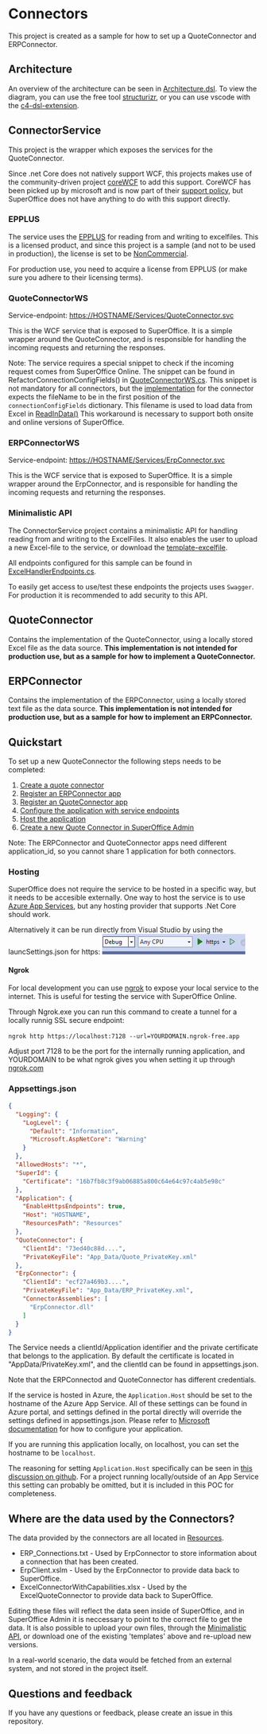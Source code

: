 # Connectors

This project is created as a sample for how to set up a QuoteConnector and ERPConnector.

## Architecture

An overview of the architecture can be seen in [Architecture.dsl](./Architecture.dsl).
To view the diagram, you can use the free tool [structurizr](https://structurizr.com/dsl), or you can use vscode with the [c4-dsl-extension](https://marketplace.visualstudio.com/items?itemName=systemticks.c4-dsl-extension).

## ConnectorService
This project is the wrapper which exposes the services for the QuoteConnector.

Since .net Core does not natively support WCF, this projects makes use of the community-driven project [coreWCF](https://github.com/CoreWCF/CoreWCF) to add this support. CoreWCF has been picked up by microsoft and is now part of their [support policy](https://dotnet.microsoft.com/en-us/platform/support/policy/corewcf), but SuperOffice does not have anything to do with this support directly.

### EPPLUS

The service uses the [EPPLUS](https://www.epplussoftware.com/) for reading from and writing to excelfiles. This is a licensed product, and since this project is a sample (and not to be used in production), the license is set to be [NonCommercial](./Source/ConnectorService/Utils/ExcelHandler.cs#L29).

For production use, you need to acquire a license from EPPLUS (or make sure you adhere to their licensing terms).

### QuoteConnectorWS

Service-endpoint: [https://HOSTNAME/Services/QuoteConnector.svc](./Source/ConnectorService/Services/QuoteConnector.cs)

This is the WCF service that is exposed to SuperOffice. It is a simple wrapper around the QuoteConnector, and is responsible for handling the incoming requests and returning the responses.

Note: 
The service requires a special snippet to check if the incoming request comes from SuperOffice Online. The snippet can be found in RefactorConnectionConfigFields() in [QuoteConnectorWS.cs](./Source/ConnectorService/Services/QuoteConnectorWS.cs).
This snippet is not mandatory for all connectors, but the [implementation](./Source/SuperOffice.ExcelQuoteConnector/ExcelQuoteConnector.cs#L255) for the connector expects the fileName to be in the first position of the `connectionConfigFields` dictionary. 
This filename is used to load data from Excel in [ReadInData()](./Source/SuperOffice.ExcelQuoteConnector/ExcelQuoteConnector.cs#L878)
This workaround is necessary to support both onsite and online versions of SuperOffice.

### ERPConnectorWS

Service-endpoint: [https://HOSTNAME/Services/ErpConnector.svc](./Source/ConnectorService/Services/ERPConnectorWS.cs)

This is the WCF service that is exposed to SuperOffice. It is a simple wrapper around the ErpConnector, and is responsible for handling the incoming requests and returning the responses.

### Minimalistic API

The ConnectorService project contains a minimalistic API for handling reading from and writing to the ExcelFiles. It also enables the user to upload a new Excel-file to the service, or download the [template-excelfile](./Source/ConnectorService/Resources/ExcelConnectorWithCapabilities.xlsx). 

All endpoints configured for this sample can be found in [ExcelHandlerEndpoints.cs](./Source/ConnectorService/API/ExcelHandlerEndpoints.cs).

To easily get access to use/test these endpoints the projects uses `Swagger`. For production it is recommended to add security to this API.

## QuoteConnector
Contains the implementation of the QuoteConnector, using a locally stored Excel file as the data source. **This implementation is not intended for production use, but as a sample for how to implement a QuoteConnector.**

## ERPConnector
Contains the implementation of the ERPConnector, using a locally stored text file as the data source. **This implementation is not intended for production use, but as a sample for how to implement an ERPConnector.**

## Quickstart

To set up a new QuoteConnector the following steps needs to be completed:

1. [Create a quote connector][0]
2. [Register an ERPConnector app][1]
3. [Register an QuoteConnector app][1]
4. [Configure the application with service endpoints][2]
5. [Host the application](#Hosting)
5. [Create a new Quote Connector in SuperOffice Admin][3]

Note: The ERPConnector and QuoteConnector apps need different application_id, so you cannot share 1 application for both connectors.

### Hosting

SuperOffice does not require the service to be hosted in a specific way, but it needs to be accesible externally. One way to host the service is to use [Azure App Services][5], but any hosting provider that supports .Net Core should work.

Alternatively it can be run directly from Visual Studio by using the launcSettings.json for https:
![Vs Hosting](Resources/vs-hosting.png)

#### Ngrok

For local development you can use [ngrok](https://ngrok.com/) to expose your local service to the internet. This is useful for testing the service with SuperOffice Online.

Through Ngrok.exe you can run this command to create a tunnel for a locally runnig SSL secure endpoint: 

`ngrok http https://localhost:7128 --url=YOURDOMAIN.ngrok-free.app`

Adjust port 7128 to be the port for the internally running application, and YOURDOMAIN to be what ngrok gives you when setting it up through [ngrok.com](https://ngrok.com/)


### Appsettings.json

```json
{
  "Logging": {
    "LogLevel": {
      "Default": "Information",
      "Microsoft.AspNetCore": "Warning"
    }
  },
  "AllowedHosts": "*",
  "SuperId": {
    "Certificate": "16b7fb8c3f9ab06885a800c64e64c97c4ab5e98c"
  },
  "Application": {
    "EnableHttpsEndpoints": true,
    "Host": "HOSTNAME",
    "ResourcesPath": "Resources"
  },
  "QuoteConnector": {
    "ClientId": "73ed40c88d....",
    "PrivateKeyFile": "App_Data/Quote_PrivateKey.xml"
  },
  "ErpConnector": {
    "ClientId": "ecf27a469b3....",
    "PrivateKeyFile": "App_Data/ERP_PrivateKey.xml",
    "ConnectorAssemblies": [
      "ErpConnector.dll"
    ]
  }
}

```

The Service needs a clientId/Application identifier and the private certificate that belongs to the application. By default the certificate is located in "AppData/PrivateKey.xml", and the clientId can be found in appsettings.json.

Note that the ERPConnectod and QuoteConnector has different credentials.

If the service is hosted in Azure, the `Application.Host` should be set to the hostname of the Azure App Service. All of these settings can be found in Azure portal, and settings defined in the portal directly will override the settings defined in appsettings.json. Please refer to [Microsoft documentation][6] for how to configure your application.

If you are running this application locally, on localhost, you can set the hostname to be `localhost`. 

The reasoning for setting `Application.Host` specifically can be seen in [this discussion on github](https://github.com/CoreWCF/CoreWCF/discussions/1515). For a project running locally/outside of an App Service this setting can probably be omitted, but it is included in this POC for completeness.

## Where are the data used by the Connectors?

The data provided by the connectors are all located in [Resources](./Resources). 

* ERP_Connections.txt - Used by ErpConnector to store information about a connection that has been created. 
* ErpClient.xslm - Used by the ErpConnector to provide data back to SuperOffice.
* ExcelConnectorWithCapabilities.xlsx - Used by the ExcelQuoteConnector to provide data back to SuperOffice.

Editing these files will reflect the data seen inside of SuperOffice, and in SuperOffice Admin it is neccessary to point to the correct file to get the data. It is also possible to upload your own files, through the [Minimalistic API](#Minimalistic_API), or download one of the existing 'templates' above and re-upload new versions.

In a real-world scenario, the data would be fetched from an external system, and not stored in the project itself.

## Questions and feedback

If you have any questions or feedback, please create an issue in this repository.

<!-- Reference links -->
[0]: https://docs.superoffice.com/en/api/netserver/plugins/quote-connectors/online-quote-connectors/index.html
[1]: https://docs.superoffice.com/en/developer-portal/create-app/sync-app.html
[2]: https://docs.superoffice.com/en/developer-portal/create-app/config/update-endpoints.html
[3]: https://docs.superoffice.com/en/quote/learn/admin/erp-connection-add.html
[4]: https://docs.superoffice.com/en/api/netserver/plugins/quote-connectors/set-up.html#pluginresponseinfo-testconnection--dictionarystring-string-connectiondata-connectiondata-
[5]: https://azure.microsoft.com/en-us/products/app-service
[6]: https://learn.microsoft.com/en-us/azure/app-service/configure-common?tabs=portal
